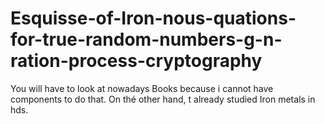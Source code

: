 # Esquisse-of-Iron-nous-quations-for-true-random-numbers-g-n-ration-process-cryptography
You will have to look at nowadays Books because i cannot have components to do that. On thé other hand,  t already studied Iron metals in hds.
